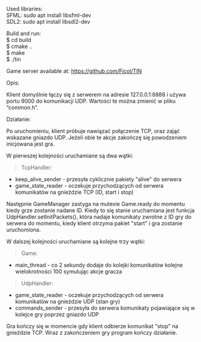 Used libraries:  
SFML: sudo apt install libsfml-dev  
SDL2: sudo apt install libsdl2-dev

Build and run:  
$ cd build  
$ cmake ..  
$ make  
$ ./tin  

Game server available at: https://github.com/Ficol/TIN

Opis:

Klient domyślnie łączy się z serwerem na adresie 127.0.0.1:8888 i używa portu 9000 do komunikacji UDP. Wartości te można zmienić w pliku “common.h”.

Działanie:

Po uruchomieniu, klient próbuje nawiązać połączenie TCP, oraz zająć wskazane gniazdo UDP. Jeżeli obie te akcje zakończę się powodzeniem inicjowana jest gra.

W pierwszej kolejności uruchamiane są dwa wątki:
>TcpHandler:  
* keep_alive_sender - przesyła cyklicznie pakiety "alive" do serwera
* game_state_reader - oczekuje przychodzących od serwera komunikatów na gnieździe TCP (ID, start i stop)

Następnie GameManager zastyga na mutexie Game.ready do momentu kiedy grze zostanie nadane ID. Kiedy to się stanie uruchamiana jest funkcja UdpHandler.setInitPackets(), która nadaje komunikaty zwrotne z ID gry do serwera do momentu, kiedy klient otrzyma pakiet "start" i gra zostanie uruchomiona.

W dalszej kolejności uruchamiane są kolejne trzy wątki:  
> Game: 
* main_thread - co 2 sekundy dodaje do kolejki komunikatów kolejne wielokrotności 100 symulując akcje gracza
> UdpHandler:  
* game_state_reader - oczekuje przychodzących od serwera komunikatów na gnieździe UDP (stan gry)
* commands_sender - przesyła do serwera komunikaty pojawiające się w kolejce gry poprzez gniazdo UDP

Gra kończy się w momencie gdy klient odbierze komunikat "stop" na gnieździe TCP. Wraz z zakończeniem gry program kończy działanie.